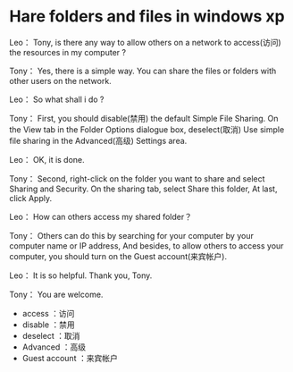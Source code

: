 # Hare folders and files in windows xp

Leo： Tony, is there any way to allow others on a network to access(访问) the resources in my computer ?

Tony： Yes, there is a simple way. You can share the files or folders with other users on the network.

Leo： So what shall i do ?

Tony： First, you should disable(禁用) the default Simple File Sharing. On the View tab in the Folder Options dialogue box, deselect(取消) Use simple file sharing in the Advanced(高级) Settings area.

Leo： OK, it is done.

Tony： Second, right-click on the folder you want to share and select Sharing and Security. On the sharing tab, select Share this folder, At last, click Apply.

Leo： How can others access my shared folder？

Tony： Others can do this by searching for your computer by your computer name or IP address, And besides, to allow others to access your computer, you should turn on the Guest account(来宾帐户).

Leo： It is so helpful. Thank you, Tony.

Tony： You are welcome.

- access ：访问
- disable ：禁用
- deselect ：取消
- Advanced ：高级
- Guest account ：来宾帐户